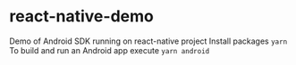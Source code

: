# react-native-demo
Demo of Android SDK running on react-native project
Install packages `yarn`
To build and run an Android app execute `yarn android`
